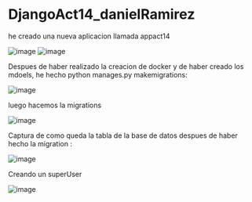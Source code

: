 # DjangoAct14_danielRamirez
he creado una nueva aplicacion llamada appact14

![image](https://github.com/user-attachments/assets/5326e118-017e-4b2b-a12c-feba52896761)
![image](https://github.com/user-attachments/assets/7cf3034f-4c76-40cb-a50f-f181c0d1be68)

Despues de haber realizado la creacion de docker y de haber creado los mdoels, he hecho python manages.py makemigrations: 

![image](https://github.com/user-attachments/assets/b8ebae76-a84b-4c8e-a56b-42c99f475179)


luego hacemos la migrations 

![image](https://github.com/user-attachments/assets/416a62f3-9196-4829-8882-f82c8c15add7)


Captura de como queda la tabla de la base de datos despues de haber hecho la migration : 

![image](https://github.com/user-attachments/assets/8993c251-59b8-41d2-affe-9b0e7ff146bf)




Creando un superUser 

![image](https://github.com/user-attachments/assets/f8d64ce0-5d82-4cf4-a54f-afb861f19561)

